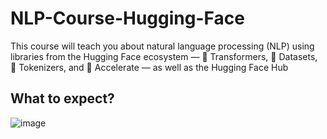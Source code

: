 # NLP-Course-Hugging-Face
This course will teach you about natural language processing (NLP) using libraries from the Hugging Face ecosystem — 🤗 Transformers, 🤗 Datasets, 🤗 Tokenizers, and 🤗 Accelerate — as well as the Hugging Face Hub

## What to expect?
![image](https://github.com/demiurg0/NLP-Course-Hugging-Face/assets/165735354/0f2a3f1d-bc6b-4b8a-869e-5e34dbbf22c2)
